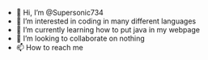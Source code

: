 - 👋 Hi, I’m @Supersonic734
- 👀 I’m interested in coding in many different languages
- 🌱 I’m currently learning how to put java in my webpage
- 💞️ I’m looking to collaborate on nothing
- 📫 How to reach me 

<!---
Supersonic734/Supersonic734 is a ✨ special ✨ repository because its `README.md` (this file) appears on your GitHub profile.
You can click the Preview link to take a look at your changes.
--->
